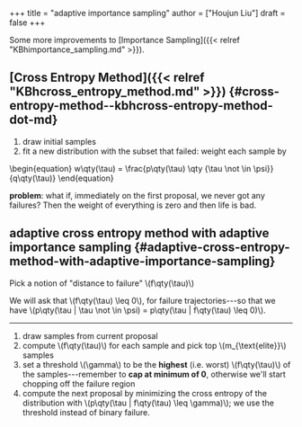 +++
title = "adaptive importance sampling"
author = ["Houjun Liu"]
draft = false
+++

Some more improvements to [Importance Sampling]({{< relref "KBhimportance_sampling.md" >}}).


## [Cross Entropy Method]({{< relref "KBhcross_entropy_method.md" >}}) {#cross-entropy-method--kbhcross-entropy-method-dot-md}

1.  draw initial samples
2.  fit a new distribution with the subset that failed: weight each sample by

\begin{equation}
w\qty(\tau) = \frac{p\qty(\tau) \qty {\tau \not \in \psi}}{q\qty(\tau)}
\end{equation}

**problem**: what if, immediately on the first proposal, we never got any failures? Then the weight of everything is zero and then life is bad.


## adaptive cross entropy method with adaptive importance sampling {#adaptive-cross-entropy-method-with-adaptive-importance-sampling}

Pick a notion of "distance to failure" \\(f\qty(\tau)\\)

We will ask that \\(f\qty(\tau) \leq 0\\), for failure trajectories---so that we have \\(p\qty(\tau | \tau \not \in \psi) = p\qty(\tau | f\qty(\tau) \leq 0)\\).

---

1.  draw samples from current proposal
2.  compute \\(f\qty(\tau)\\) for each sample and pick top \\(m\_{\text{elite}}\\) samples
3.  set a threshold \\(\gamma\\) to be the **highest** (i.e. worst) \\(f\qty(\tau)\\) of the samples---remember to **cap at minimum of 0**, otherwise we'll start chopping off the failure region
4.  compute the next proposal by minimizing the cross entropy of the distribution with \\(p\qty(\tau | f\qty(\tau) \leq \gamma)\\); we use the threshold instead of binary failure.
